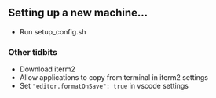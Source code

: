 ## Setting up a new machine...
- Run setup_config.sh

### Other tidbits
- Download iterm2
- Allow applications to copy from terminal in iterm2 settings
- Set `"editor.formatOnSave": true` in vscode settings
